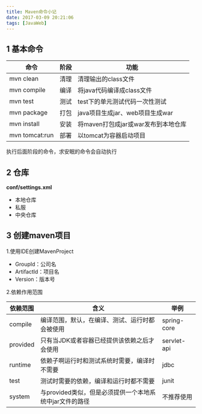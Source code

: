```yaml
---
title: Maven命令小记
date: 2017-03-09 20:21:06
tags: [JavaWeb]
---
```



## 1 基本命令
| 命令 |阶段| 功能 |
| --- | --- | --- |
|mvn clean|清理|清理输出的class文件|
|mvn compile|编译|将java代码编译成class文件|
|mvn test|测试|test下的单元测试代码一次性测试|
| mvn package | 打包 |java项目生成jar、web项目生成war |
|mvn install| 安装 | 将maven打包成jar或war发布到本地仓库|
| mvn tomcat:run | 部署 |以tomcat为容器启动项目 |

<!--more-->

执行后面阶段的命令，求安眠的命令会自动执行

## 2 仓库
**conf/settings.xml**

- 本地仓库
- 私服
- 中央仓库

 
## 3 创建maven项目
1.使用IDE创建MavenProject

- GroupId：公司名
- ArtifactId：项目名
- Version：版本号

2.依赖作用范围

    
| 依赖范围 | 含义 | 举例 |
| --- | --- | --- |
| compile | 编译范围，默认，在编译、测试、运行时都会被使用 | spring-core |
| provided | 只有当JDK或者容器已经提供该依赖之后才会使用 | servlet-api |
| runtime | 依赖子啊运行时和测试系统时需要，编译时不需要 | jdbc |
| test | 测试时需要的依赖，编译和运行时都不需要 | junit |
| system | 与provided类似，但是必须提供一个本地系统中jar文件的路径 | 不推荐使用 |





